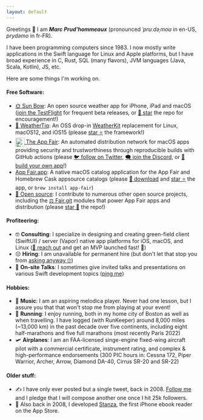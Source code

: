 ```yaml
---
layout: default
---
```


Greetings 🖖 I am ***Marc Prud'hommeaux*** (pronounced *ˈprʊːdəˌmoʊ* in en-US, *prydəmo* in fr-FR)<!-- and Miss Jackson if you're nasty -->.

I have been programming computers since 1983. <!-- O.G. --> I now mostly write applications in the Swift language for Linux and Apple platforms, but I have broad experience in C, Rust, SQL (many flavors), JVM languages (Java, Scala, Kotlin), JS, etc. <!-- and All. That. Jazz. -->

Here are some things I'm working on.

#### Free Software: <!-- Virtue time! -->

* [🌞 Sun Bow](https://github.com/Sun-Bow): An open source weather app for iPhone, iPad and macOS ([join the TestFlight](https://testflight.apple.com/join/IrPLgy5Q) for frequent beta releases, or [🥰 star](https://github.com/Sun-Bow/App) the repo for encouragement!)
* [🌈 WeatherTiq](https://github.com/tiqtiq/WeatherTiq): An OSS drop-in [WeatherKit](https://developer.apple.com/documentation/weatherkit) replacement for Linux, macOS12, and iOS15 (please [star ⭐](https://github.com/tiqtiq/WeatherTiq) the framework!)
* [<img alt="The App Fair icon" align="center" style="width: 24px;" src="https://appfair.net/appfair-icon.svg" /> The App Fair](https://appfair.net): An automated distribution network for macOS apps providing security and trustworthiness through reproducible builds with GitHub actions (please [🐦 follow on Twitter](https://twitter.com/theappfair), [🗨️  join the Discord](http://discord.gg/R4bFP8qpw7), or [💫 build your own app](https://appfair.net/#quick-start)!)
* [   App Fair.app](https://appfair.app): A native macOS catalog application for the App Fair and Homebrew Cask appsource catalogs (please [💎 download](https://github.com/App-Fair/App/releases/latest/download/App-Fair-macOS.zip) and [star ⭐](https://github.com/App-Fair/App) the app, or `brew install app-fair`)
* [💝 Open source](https://github.com/marcprux): I contribute to numerous other open source projects, including the [⚖️ Fair.git](https://github.com/fair-ground/Fair/) modules that power App Fair apps and distribution (please [star 🤩](https://github.com/fair-ground/Fair) the repo!)

#### Profiteering: <!-- Oh man, I am wicked broke! -->

 * 🤓 **Consulting**: I specialize in designing and creating green-field client (SwiftUI) / server (Vapor) native app platforms for iOS, macOS, and Linux ([🤙 reach out](mailto:marc@prux.org) and get an MVP launched fast! 🚀) <!-- Seriously, like you'll have a beta in a week or two. -->
 * 😔 **Hiring**: I am unavailable for permanent hire (but don't let that stop you from [asking anyway 🙄](https://www.linkedin.com/in/marcprux/)) <!-- If we must. -->
 * 🧐 **On-site Talks**: I sometimes give invited talks and presentations on various Swift development topics ([ping me](https://signal.me/#u/marcprux)) <!-- Send me some jucy tidbits! -->

#### Hobbies:

* 🎹 **Music**: I am an aspiring melodica player. Never had one lesson, but I assure you that that won't stop me from playing at your event! <!-- and ruining it -->
* 🏃 **Running**: I enjoy running, both in my home city of Boston as well as when travelling. I have logged (with RunKeeper) around 8,000 miles (~13,000 km) in the past decade over five continents, including eight half-marathons and five full marathons (most recently Paris 2022) <!-- This signals that I am healthy. -->
* 🛩️ **Airplanes**: I am an FAA-licensed singe-engine fixed-wing aircraft pilot with a commercial certificate, instrument rating, and complex & high-performance endorsements (300 PIC hours in: Cessna 172, Piper Warrior, Archer, Arrow, Diamond DA-40, Cirrus SR-20 and SR-22) <!-- Trustworthiness and attention to detail! -->

#### Older stuff:

* ✍️ I have only ever posted but a single tweet, back in 2008. [Follow me](https://twitter.com/marcprux) and I pledge that I will compose another one once I hit 25k followers. <!-- Last time I checked, I had 46 followers. -->
* 📖 Also back in 2008, I developed [Stanza](https://en.wikipedia.org/wiki/Lexcycle), the first iPhone ebook reader on the App Store. <!-- I'll tell that story someday. -->




